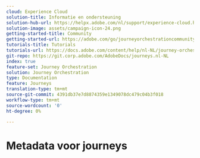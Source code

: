 ```yaml
---
cloud: Experience Cloud
solution-title: Informatie en ondersteuning
solution-hub-url: https://helpx.adobe.com/nl/support/experience-cloud.html
solution-image: assets/campaign-icon-24.png
getting-started-title: Community
getting-started-url: https://adobe.com/go/journeyorchestrationcommunity
tutorials-title: Tutorials
tutorials-url: https://docs.adobe.com/content/help/nl-NL/journey-orchestration-learn/tutorials/understanding-journey-orchestration.html
git-repo: https://git.corp.adobe.com/AdobeDocs/journeys.nl-NL
index: true
feature-set: Journey Orchestration
solution: Journey Orchestration
type: Documentation
feature: Journeys
translation-type: tm+mt
source-git-commit: 4391db37e7d8874359e1349078dc479c04b3f018
workflow-type: tm+mt
source-wordcount: '0'
ht-degree: 0%

---
```



# Metadata voor journeys
